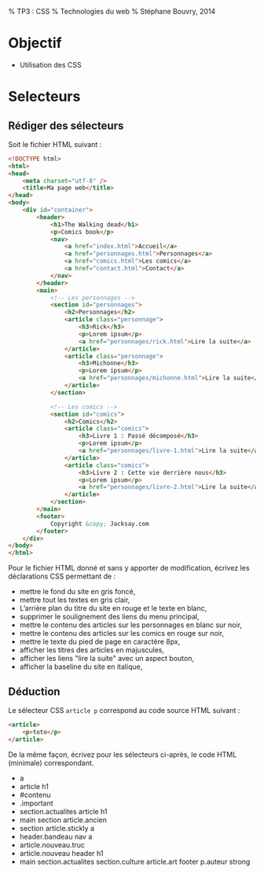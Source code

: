 % TP3 : CSS
% Technologies du web
% Stéphane Bouvry, 2014

# Objectif

- Utilisation des CSS

# Selecteurs

## Rédiger des sélecteurs

Soit le fichier HTML suivant : 

```html
<!DOCTYPE html>
<html>
<head>
	<meta charset="utf-8" />
	<title>Ma page web</title>
</head>
<body>
	<div id="container">
		<header>
			<h1>The Walking dead</h1>
			<p>Comics book</p>
			<nav>
				<a href="index.html">Accueil</a>
				<a href="personnages.html">Personnages</a>
				<a href="comics.html">Les comics</a>
				<a href="contact.html">Contact</a>
			</nav>
		</header>
		<main>
			<!-- Les personnages -->
			<section id="personnages">
				<h2>Personnages</h2>
				<article class="personnage">
					<h3>Rick</h3>
					<p>Lorem ipsum</p>
					<a href="personnages/rick.html">Lire la suite</a>
				</article>
				<article class="personnage">
					<h3>Michonne</h3>
					<p>Lorem ipsum</p>
					<a href="personnages/michonne.html">Lire la suite</a>
				</article>
			</section>

			<!-- Les comics -->
			<section id="comics">
				<h2>Comics</h2>
				<article class="comics">
					<h3>Livre 1 : Passé décomposé</h3>
					<p>Lorem ipsum</p>
					<a href="personnages/livre-1.html">Lire la suite</a>
				</article>
				<article class="comics">
					<h3>Livre 2 : Cette vie derrière nous</h3>
					<p>Lorem ipsum</p>
					<a href="personnages/livre-2.html">Lire la suite</a>
				</article>
			</section>
		</main>
		<footer>
			Copyright &copy; Jacksay.com
		</footer>
	</div>
</body>
</html>
```

Pour le fichier HTML donné et sans y apporter de modification, écrivez les déclarations CSS permettant de :

- mettre le fond du site en gris foncé,
- mettre tout les textes en gris clair,
- L’arrière plan du titre du site en rouge et le texte en blanc,
- supprimer le soulignement des liens du menu principal,
- mettre le contenu des articles sur les personnages en blanc sur noir, 
- mettre le contenu des articles sur les comics en rouge sur noir,
- mettre le texte du pied de page en caractère 8px,
- afficher les titres des articles en majuscules,
- afficher les liens "lire la suite" avec un aspect bouton,
- afficher la baseline du site en italique,

## Déduction

Le sélecteur CSS `article p` correspond au code source HTML suivant : 

```html
<article> 
	<p>toto</p>
</article>
```

De la même façon, écrivez pour les sélecteurs ci-après, le code HTML (minimale) correspondant.

- a
- article h1
- \#contenu
- .important
- section.actualites article h1
- main section article.ancien
- section article.stickly a
- header.bandeau nav a
- article.nouveau.truc
- article.nouveau header h1
- main section.actualites section.culture article.art footer p.auteur strong

